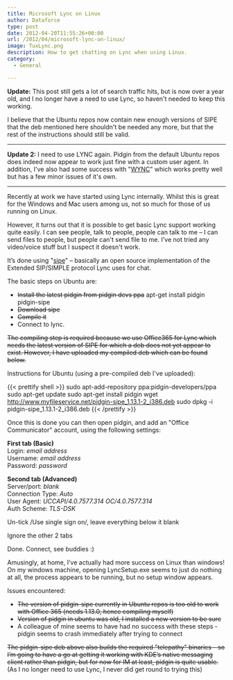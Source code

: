 ```yaml
---
title: Microsoft Lync on Linux
author: Dataforce
type: post
date: 2012-04-20T11:55:26+00:00
url: /2012/04/microsoft-lync-on-linux/
image: TuxLync.png
description: How to get chatting on Lync when using Linux.
category:
  - General

---
```

**Update:** This post still gets a lot of search traffic hits, but is now over a year old, and I no longer have a need to use Lync, so haven't needed to keep this working.

I believe that the Ubuntu repos now contain new enough versions of SIPE that the deb mentioned here shouldn't be needed any more, but that the rest of the instructions should still be valid.

* * *

**Update 2:** I need to use LYNC again. Pidgin from the default Ubuntu repos does indeed now appear to work just fine with a custom user agent. In addition, I've also had some success with "[WYNC](http://fisil.com/linuxlync.html)" which works pretty well but has a few minor issues of it's own.

* * *

Recently at work we have started using Lync internally. Whilst this is great for the Windows and Mac users among us, not so much for those of us running on Linux.

However, it turns out that it is possible to get basic Lync support working quite easily. I can see people, talk to people, people can talk to me – I can send files to people, but people can't send file to me. I've not tried any video/voice stuff but I suspect it doesn't work.

It’s done using "[sipe](http://sipe.sourceforge.net/)" – basically an open source implementation of the Extended SIP/SIMPLE protocol Lync uses for chat.

The basic steps on Ubuntu are:

  * <del datetime="2013-05-18T13:22:42+00:00">Install the latest pidgin from pidgin devs ppa</del> apt-get install pidgin pidgin-sipe
  * <del datetime="2013-05-18T13:22:42+00:00">Download sipe</del>
  * <del datetime="2013-05-18T13:22:42+00:00">Compile it</del>
  * Connect to lync.

<del datetime="2013-05-18T13:22:42+00:00">The compiling step is required because we use Office365 for Lync which needs the latest version of SIPE for which a deb does not yet appear to exist. However, I have uploaded my compiled deb which can be found below.</del>

Instructions for Ubuntu (using a pre-compiled deb I've uploaded):

{{< prettify shell >}}
sudo apt-add-repository ppa:pidgin-developers/ppa
sudo apt-get update
sudo apt-get install pidgin
wget http://www.myfileservice.net/pidgin-sipe_1.13.1-2_i386.deb
sudo dpkg -i pidgin-sipe_1.13.1-2_i386.deb
{{< /prettify >}}

Once this is done you can then open pidgin, and add an "Office Communicator" account, using the following settings:

**First tab (Basic)**<br>
Login: _email address_<br>
Username: _email address_<br>
Password: _password_

**Second tab (Advanced)**<br>
Server/port: _blank_<br>
Connection Type: _Auto_<br>
User Agent: _UCCAPI/4.0.7577.314 OC/4.0.7577.314_<br>
Auth Scheme: _TLS-DSK_

Un-tick /Use single sign on/, leave everything below it blank

Ignore the other 2 tabs

Done. Connect, see buddies :)

Amusingly, at home, I’ve actually had more success on Linux than windows! On my windows machine, opening LyncSetup.exe seems to just do nothing at all, the process appears to be running, but no setup window appears.

Issues encountered:

 * <del datetime="2013-05-18T13:22:42+00:00">The version of pidgin-sipe currently in Ubuntu repos is too old to work with Office 365 (needs 1.13.0, hence compiling myself)</del>
 * <del datetime="2013-05-18T13:22:42+00:00">Version of pidgin in ubuntu was old, I installed a new version to be sure</del>
 * A colleague of mine seems to have had no success with these steps - pidgin seems to crash immediately after trying to connect

<del datetime="2013-05-18T13:29:11+00:00">The pidgin-sipe deb above also builds the required "telepathy" binaries – so I’m going to have a go at getting it working with KDE’s native messaging client rather than pidgin, but for now for IM at least, pidgin is quite usable.</del> (As I no longer need to use Lync, I never did get round to trying this)
